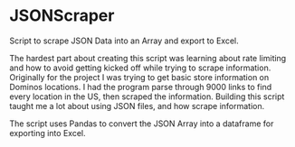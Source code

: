# JSONScraper
 Script to scrape JSON Data into an Array and export to Excel.
 
The hardest part about creating this script was learning about rate limiting and how to avoid getting kicked off while trying to scrape information. Originally for the project I was trying to get basic store information on Dominos locations. I had the program parse through 9000 links to find every location in the US, then scraped the information. Building this script taught me a lot about using JSON files, and how scrape information.
 
The script uses Pandas to convert the JSON Array into a dataframe for exporting into Excel.
